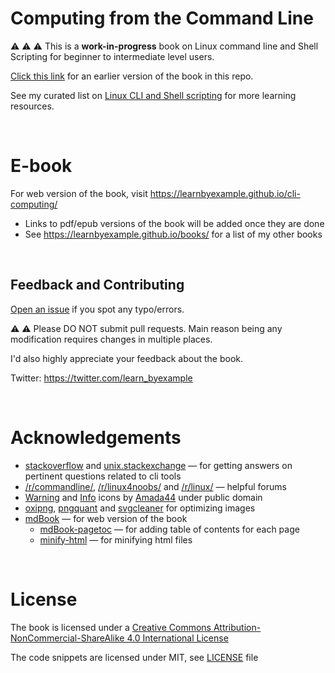 # Computing from the Command Line

⚠️ ⚠️ ⚠️ This is a **work-in-progress** book on Linux command line and Shell Scripting for beginner to intermediate level users.

[Click this link](https://github.com/learnbyexample/cli-computing/tree/09091253463a313ddce5a95f467857ea85c25ce6) for an earlier version of the book in this repo.

See my curated list on [Linux CLI and Shell scripting](https://learnbyexample.github.io/curated_resources/linux_cli_scripting.html) for more learning resources.

<br>

# E-book

For web version of the book, visit https://learnbyexample.github.io/cli-computing/

* Links to pdf/epub versions of the book will be added once they are done
* See https://learnbyexample.github.io/books/ for a list of my other books

<br>

## Feedback and Contributing

[Open an issue](https://github.com/learnbyexample/cli-computing/issues) if you spot any typo/errors.

⚠️ ⚠️ Please DO NOT submit pull requests. Main reason being any modification requires changes in multiple places.

I'd also highly appreciate your feedback about the book.

Twitter: https://twitter.com/learn_byexample

<br>

# Acknowledgements

* [stackoverflow](https://stackoverflow.com/) and [unix.stackexchange](https://unix.stackexchange.com/) — for getting answers on pertinent questions related to cli tools
* [/r/commandline/](https://www.reddit.com/r/commandline), [/r/linux4noobs/](https://www.reddit.com/r/linux4noobs/) and [/r/linux/](https://www.reddit.com/r/linux/) — helpful forums
* [Warning](https://commons.wikimedia.org/wiki/File:Warning_icon.svg) and [Info](https://commons.wikimedia.org/wiki/File:Info_icon_002.svg) icons by [Amada44](https://commons.wikimedia.org/wiki/User:Amada44) under public domain
* [oxipng](https://github.com/shssoichiro/oxipng), [pngquant](https://pngquant.org/) and [svgcleaner](https://github.com/RazrFalcon/svgcleaner) for optimizing images
* [mdBook](https://github.com/rust-lang/mdBook) — for web version of the book
    * [mdBook-pagetoc](https://github.com/JorelAli/mdBook-pagetoc) — for adding table of contents for each page
    * [minify-html](https://github.com/wilsonzlin/minify-html) — for minifying html files

<br>

# License

The book is licensed under a [Creative Commons Attribution-NonCommercial-ShareAlike 4.0 International License](https://creativecommons.org/licenses/by-nc-sa/4.0/)

The code snippets are licensed under MIT, see [LICENSE](./LICENSE) file

